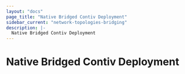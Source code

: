 ```yaml
---
layout: "docs"
page_title: "Native Bridged Contiv Deployment"
sidebar_current: "network-topologies-bridging"
description: |-
  Native Bridged Contiv Deployment
---
```


# Native Bridged Contiv Deployment
